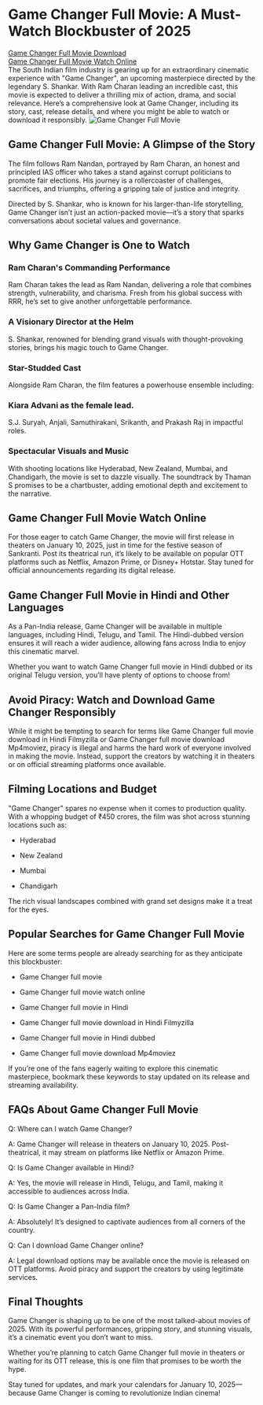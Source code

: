 # Game Changer Full Movie: A Must-Watch Blockbuster of 2025
[Game Changer Full Movie Download](https://web-story-news.blogspot.com/p/game-changer-full-movie.html) \
[Game Changer Full Movie Watch Online](https://web-story-news.blogspot.com/p/game-changer-full-movie.html) \
The South Indian film industry is gearing up for an extraordinary cinematic experience with "Game Changer", an upcoming masterpiece directed by the legendary S. Shankar. With Ram Charan leading an incredible cast, this movie is expected to deliver a thrilling mix of action, drama, and social relevance. Here’s a comprehensive look at Game Changer, including its story, cast, release details, and where you might be able to watch or download it responsibly.
![Game Changer Full Movie](https://blogger.googleusercontent.com/img/b/R29vZ2xl/AVvXsEgUKOJrWtDFuPd-T4yn9iCZ6U72uDiKLpFMHdWvxXW3F1jmYevGL1xR6kwyqlgpP5K9uZNWkliH5MtFa06YbePGmCaKJcJMPdV4z3sYFzE2Vnqsjz65OTh8LkWom-mFA0EKytKgqzEbBJRoyou_95jdGhCTCiIUjCqMM8kzwnP1LV1yA42aSaYds8pZeFrl/w306-h400/Game-Changer-Movie-News-1.jpg)

## Game Changer Full Movie: A Glimpse of the Story

The film follows Ram Nandan, portrayed by Ram Charan, an honest and principled IAS officer who takes a stand against corrupt politicians to promote fair elections. His journey is a rollercoaster of challenges, sacrifices, and triumphs, offering a gripping tale of justice and integrity.

Directed by S. Shankar, who is known for his larger-than-life storytelling, Game Changer isn’t just an action-packed movie—it’s a story that sparks conversations about societal values and governance.

## Why Game Changer is One to Watch

### Ram Charan's Commanding Performance

Ram Charan takes the lead as Ram Nandan, delivering a role that combines strength, vulnerability, and charisma. Fresh from his global success with RRR, he’s set to give another unforgettable performance.

### A Visionary Director at the Helm

S. Shankar, renowned for blending grand visuals with thought-provoking stories, brings his magic touch to Game Changer.

### Star-Studded Cast

Alongside Ram Charan, the film features a powerhouse ensemble including:

### Kiara Advani as the female lead.

S.J. Suryah, Anjali, Samuthirakani, Srikanth, and Prakash Raj in impactful roles.

### Spectacular Visuals and Music

With shooting locations like Hyderabad, New Zealand, Mumbai, and Chandigarh, the movie is set to dazzle visually. The soundtrack by Thaman S promises to be a chartbuster, adding emotional depth and excitement to the narrative.

## Game Changer Full Movie Watch Online

For those eager to catch Game Changer, the movie will first release in theaters on January 10, 2025, just in time for the festive season of Sankranti. Post its theatrical run, it’s likely to be available on popular OTT platforms such as Netflix, Amazon Prime, or Disney+ Hotstar. Stay tuned for official announcements regarding its digital release.

## Game Changer Full Movie in Hindi and Other Languages

As a Pan-India release, Game Changer will be available in multiple languages, including Hindi, Telugu, and Tamil. The Hindi-dubbed version ensures it will reach a wider audience, allowing fans across India to enjoy this cinematic marvel.

Whether you want to watch Game Changer full movie in Hindi dubbed or its original Telugu version, you’ll have plenty of options to choose from!

## Avoid Piracy: Watch and Download Game Changer Responsibly

While it might be tempting to search for terms like Game Changer full movie download in Hindi Filmyzilla or Game Changer full movie download Mp4moviez, piracy is illegal and harms the hard work of everyone involved in making the movie. Instead, support the creators by watching it in theaters or on official streaming platforms once available.

## Filming Locations and Budget

"Game Changer" spares no expense when it comes to production quality. With a whopping budget of ₹450 crores, the film was shot across stunning locations such as:

* Hyderabad

* New Zealand

* Mumbai

* Chandigarh

The rich visual landscapes combined with grand set designs make it a treat for the eyes.

## Popular Searches for Game Changer Full Movie

Here are some terms people are already searching for as they anticipate this blockbuster:

* Game Changer full movie

* Game Changer full movie watch online

* Game Changer full movie in Hindi

* Game Changer full movie download in Hindi Filmyzilla

* Game Changer full movie in Hindi dubbed

* Game Changer full movie download Mp4moviez

If you’re one of the fans eagerly waiting to explore this cinematic masterpiece, bookmark these keywords to stay updated on its release and streaming availability.

## FAQs About Game Changer Full Movie

Q: Where can I watch Game Changer?

A: Game Changer will release in theaters on January 10, 2025. Post-theatrical, it may stream on platforms like Netflix or Amazon Prime.

Q: Is Game Changer available in Hindi?

A: Yes, the movie will release in Hindi, Telugu, and Tamil, making it accessible to audiences across India.

Q: Is Game Changer a Pan-India film?

A: Absolutely! It’s designed to captivate audiences from all corners of the country.

Q: Can I download Game Changer online?

A: Legal download options may be available once the movie is released on OTT platforms. Avoid piracy and support the creators by using legitimate services.

## Final Thoughts

Game Changer is shaping up to be one of the most talked-about movies of 2025. With its powerful performances, gripping story, and stunning visuals, it’s a cinematic event you don’t want to miss.

Whether you’re planning to catch Game Changer full movie in theaters or waiting for its OTT release, this is one film that promises to be worth the hype.

Stay tuned for updates, and mark your calendars for January 10, 2025—because Game Changer is coming to revolutionize Indian cinema!
